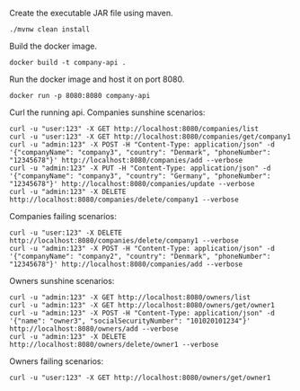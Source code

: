 Create the executable JAR file using maven.
```
./mvnw clean install
```

Build the docker image.
```
docker build -t company-api .
```

Run the docker image and host it on port 8080.
```
docker run -p 8080:8080 company-api
```

Curl the running api.
Companies sunshine scenarios:
```
curl -u "user:123" -X GET http://localhost:8080/companies/list
curl -u "user:123" -X GET http://localhost:8080/companies/get/company1
curl -u "admin:123" -X POST -H "Content-Type: application/json" -d '{"companyName": "company3", "country": "Denmark", "phoneNumber": "12345678"}' http://localhost:8080/companies/add --verbose
curl -u "admin:123" -X PUT -H "Content-Type: application/json" -d '{"companyName": "company3", "country": "Germany", "phoneNumber": "12345678"}' http://localhost:8080/companies/update --verbose
curl -u "admin:123" -X DELETE http://localhost:8080/companies/delete/company1 --verbose
```

Companies failing scenarios:
```
curl -u "user:123" -X DELETE http://localhost:8080/companies/delete/company1 --verbose
curl -u "admin:123" -X POST -H "Content-Type: application/json" -d '{"companyName": "company2", "country": "Denmark", "phoneNumber": "12345678"}' http://localhost:8080/companies/add --verbose
```

Owners sunshine scenarios: 
```
curl -u "admin:123" -X GET http://localhost:8080/owners/list
curl -u "admin:123" -X GET http://localhost:8080/owners/get/owner1
curl -u "admin:123" -X POST -H "Content-Type: application/json" -d '{"name": "owner3", "socialSecurityNumber": "101020101234"}' http://localhost:8080/owners/add --verbose
curl -u "admin:123" -X DELETE http://localhost:8080/owners/delete/owner1 --verbose
```

Owners failing scenarios:
```
curl -u "user:123" -X GET http://localhost:8080/owners/get/owner1
```